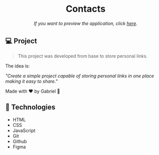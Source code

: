 <h1 align="center"> Contacts </h1>

<h6 align="center"> 
	If you want to preview the application, click <a href="https://contacts-gs.netlify.app/">here</a>.
</h6>

## 💻 Project

> This project was developed from base to store personal links. 

The idea is:

_"Create a simple project capable of storing personal links in one place making it easy to share."_

Made with ♥ by Gabriel :wave:

## 🚀 Technologies

- HTML
- CSS
- JavaScript
- Git
- Github
- Figma



